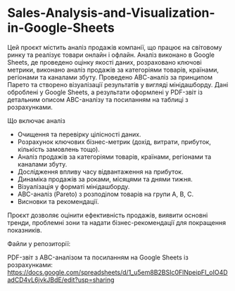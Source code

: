 # Sales-Analysis-and-Visualization-in-Google-Sheets

Цей проєкт містить аналіз продажів компанії, що працює на світовому ринку та реалізує товари онлайн і офлайн. Аналіз виконано в Google Sheets, де проведено оцінку якості даних, розраховано ключові метрики, виконано аналіз продажів за категоріями товарів, країнами, регіонами та каналами збуту. Проведено АВС-аналіз за принципом Парето та створено візуалізації результатів у вигляді мінідашборду. Дані оброблені у Google Sheets, а результати оформлені у PDF-звіт із детальним описом ABC-аналізу та посиланням на таблиці з розрахунками.

Що включає аналіз

- Очищення та перевірку цілісності даних.
- Розрахунок ключових бізнес-метрик (дохід, витрати, прибуток, кількість замовлень тощо).
- Аналіз продажів за категоріями товарів, країнами, регіонами та каналами збуту.
- Дослідження впливу часу відвантаження на прибуток.
- Динаміка продажів за роками, місяцями та днями тижня.
- Візуалізація у форматі мінідашборду.
- ABC-аналіз (Pareto) з розподілом товарів на групи A, B, C.
- Висновки та рекомендації.

Проєкт дозволяє оцінити ефективність продажів, виявити основні тренди, проблемні зони та надати бізнес-рекомендації для покращення показників.

Файли у репозиторії:

PDF-звіт з ABC-аналізом та посиланням на Google Sheets із розрахунками:  https://docs.google.com/spreadsheets/d/1_u5em8B2BSIc0FlNpeipFI_oIO4DadCD4vL6jvkJBdE/edit?usp=sharing




